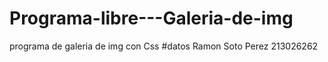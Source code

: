 # Programa-libre---Galeria-de-img
programa de galeria de img con Css
#datos
Ramon Soto Perez
213026262
